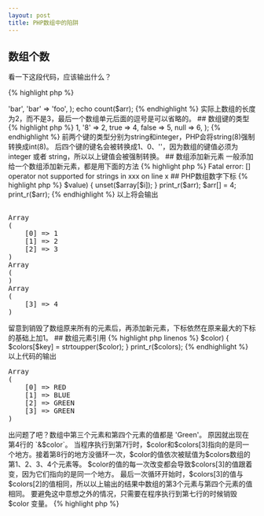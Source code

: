 ```yaml
---
layout: post
title: PHP数组中的陷阱
---
```


## 数组个数

看一下这段代码，应该输出什么？

{% highlight php %}
<?php
$arr = array(
    'foo' => 'bar',
    'bar' => 'foo',
);

echo count($arr);
{% endhighlight %}

实际上数组的长度为2，而不是3，最后一个数组单元后面的逗号是可以省略的。

## 数组键的类型

{% highlight php %}
<?php
$arr = array(
    'a' => 1,
    '8' => 2,
    true => 4,
    false => 5,
    null => 6,
);
{% endhighlight %}

前两个键的类型分别为string和integer，PHP会将string(8)强制转换成int(8)。  
后四个键的键名会被转换成1、0、''，因为数组的键值必须为 integer 或者 string，所以以上键值会被强制转换。

## 数组添加新元素

一般添加给一个数组添加新元素，都是用下面的方法

{% highlight php %}
<?php
$var[] = 'a';
$var[] = 'b';
{% endhighlight %}

但是如果出现下面这种情况，问题就来了。

{% highlight php %}
<?php
$var = 'abc';
$var[] = 'a';
{% endhighlight %}

$var是一个字符串，而不是数字，[]实际上代表了**字符串访问运算符**。

所以报了一个Fatal error的错误

<pre>
Fatal error: [] operator not supported for strings in xxx on line x
</pre>

## PHP数组数字下标

{% highlight php %}
<?php
$arr = array(1, 2, 3);
print_t($arr);

foreach ($arr as $i => $value) {
    unset($array[$i]);
}
print_r($arr);

$arr[] = 4;
print_r($arr);
{% endhighlight %}

以上将会输出

<pre>

Array
(
    [0] => 1
    [1] => 2
    [2] => 3
)
Array
(
)
Array
(
    [3] => 4
)
</pre>

留意到销毁了数组原来所有的元素后，再添加新元素，下标依然在原来最大的下标的基础上加1。

## 数组元素引用

{% highlight php linenos %}
<?php
$colors = array('red', 'blue', 'green', 'yellow');

foreach ($colors as &$color) {
    $color = strtoupper($color);
}

foreach ($colors as $key => $color) {
    $colors[$key] = strtoupper($color);
}

print_r($colors);
{% endhighlight %}

以上代码的输出
<pre>
Array
(
    [0] => RED
    [1] => BLUE
    [2] => GREEN
    [3] => GREEN
)
</pre>

出问题了吧？数组中第三个元素和第四个元素的值都是 'Green'。

原因就出现在第4行的 `&$color`。

当程序执行到第7行时，$color和$colors[3]指向的是同一个地方。接着第8行的地方没循环一次，$color的值依次被赋值为$colors数组的第1、2、3、4个元素等。

$color的值的每一次改变都会导致$colors[3]的值跟着变，因为它们指向的是同一个地方。

最后一次循环开始时，$colors[3]的值与$colors[2]的值相同，所以以上输出的结果中数组的第3个元素与第四个元素的值相同。

要避免这中意想之外的情况，只需要在程序执行到第七行的时候销毁 $color 变量。

{% highlight php %}
<?php
unset($color);
{% endhighlight %}
